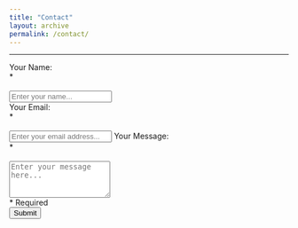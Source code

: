 ```yaml
---
title: "Contact"
layout: archive
permalink: /contact/
---
```

<hr>
<!--<script src="https://www.google.com/recaptcha/api.js" async defer></script>-->
<script type="text/javascript">var submitted=false;</script>
<script type="text/javascript">
var checkExist = setInterval(function() {
	if ($('#gform').length) { //Check for Content to Load
		if(submitted==true){
				document.cookie = 'MCPopupClosed' + '=; Path=/;expires=Thu, 01 Jan 1970 00:00:01 GMT;';
				$('#gform').fadeOut(2000);
				setTimeout(function(){
					$('#submitted').hide();
					$('#submitted').prepend('Thanks for contacting me! I\'ll get back to you soon :)');
					$('#submitted').fadeIn(3000);
				}, 2000);
				
	    	submitted=false;
	    }
   }
}, 2000);
/*function onSubmit(token) {
    $('.contact-submit').click();
  }

  function validate(event) {
      grecaptcha.execute();
  }

  function onload() {
    var element = document.getElementById('submit');
    element.onclick = validate;
  }
  */
</script>




<div id="submitted"></div>
<form name="gform" id="gform" enctype="text/plain" target="hidden_iframe" action="https://docs.google.com/forms/d/e/1FAIpQLSexijxBZwH0GUh3rDTTTH6DuP_4J_9TGXsdowQM_vPImvjuDA/formResponse?" onsubmit="submitted=true;">
  <label for="entry.17070818">Your Name: <div id="required"> *</div></label><br>
  <input type="text" name="entry.17070818" required placeholder="Enter your name..."><br>
  <label for="entry.1519113853">Your Email: <div id="required"> *</div></label><br>
  <input type="email" name="entry.1519113853" required placeholder="Enter your email address...">
  <label for="entry.32938475">Your Message: <div id="required"> *</div></label><br>
  <textarea name="entry.32938475" required placeholder="Enter your message here..." autocomplete="off" rows="4"></textarea>
  <div id="required">* Required</div>
<!--  <input class="g-recaptcha" id="submit" data-sitekey="6Ldl4ygUAAAAACkkpWtnruLxXkGNXxdJmPYg8gKl" data-callback="onSubmit" type="submit" value="Submit" data-size="invisible">-->
  <input class="contact-submit" type="submit" value="Submit">
</form>
<!--<script>onload();</script>-->
<iframe name="hidden_iframe" id="hidden_iframe" style="display:none;" onload="if(submitted) {}"></iframe>
